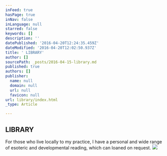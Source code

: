 ```yaml
---
inFeed: true
hasPage: true
inNav: false
inLanguage: null
starred: false
keywords: []
description: ''
datePublished: '2016-04-20T12:24:35.459Z'
dateModified: '2016-04-20T12:02:50.937Z'
title: ' LIBRARY'
author: []
sourcePath: _posts/2016-04-15-library.md
published: true
authors: []
publisher:
  name: null
  domain: null
  url: null
  favicon: null
url: library/index.html
_type: Article

---
```

## LIBRARY

For those who live locally to my practice, I have a personal and wide range of esoteric and developmental reading, which can loaned on request. ![](https://the-grid-user-content.s3-us-west-2.amazonaws.com/65c80ba6-1eea-40b5-b87d-7c319dfc335a.jpg)